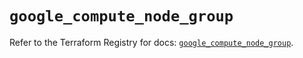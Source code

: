 # `google_compute_node_group`

Refer to the Terraform Registry for docs: [`google_compute_node_group`](https://registry.terraform.io/providers/hashicorp/google/5.24.0/docs/resources/compute_node_group).
